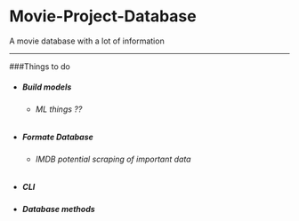 # Movie-Project-Database
A movie database with a lot of information 

* * * 

###Things to do

* ##### Build models 
  * ###### ML things ??
* ##### Formate Database 
  * ###### IMDB potential scraping of important data 
* ##### CLI 
* ##### Database methods 
